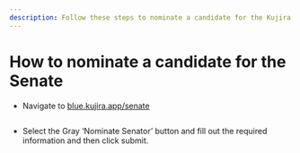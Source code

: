 ```yaml
---
description: Follow these steps to nominate a candidate for the Kujira Senate.
---
```


# How to nominate a candidate for the Senate

* Navigate to [blue.kujira.app/senate](https://blue.kujira.app/senate)

<figure><img src="https://lh4.googleusercontent.com/0cNPS8Ekn4U3O8yIFLw43tuZb_qO7mV2qoSD34j6eJcIdEN9yy3xxpROkaq6PYqo9RN3Cs-Aq-fKyeudGa2PB1dgqFv9-tEsH55Onokywvg_ExXxi2cF126UBu6tcFCBLbQ56qzB00juDfVcgs63AKY" alt=""><figcaption></figcaption></figure>

* Select the Gray ‘Nominate Senator’ button and fill out the required information and then click submit.

<figure><img src="https://lh3.googleusercontent.com/NVyvZw6rx81P4CyTwWvgCfrj03tHhfHMSlXAAKNMxpoCS8AqQ1TZ6j_jZsbGSEHQx_976kI_ViPpl09F89qbTW-npaNXnswuP6NoZyL8O3F4tLVS9oreBSFpNm1MCrbch4hts3Ks2aEUpuvXn7rC8aM" alt=""><figcaption></figcaption></figure>

